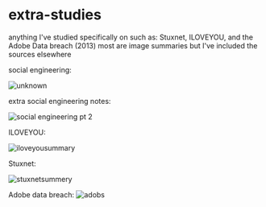 # extra-studies
anything I've studied specifically on such as: Stuxnet, ILOVEYOU, and the Adobe Data breach (2013)
most are image summaries but I've included the sources elsewhere

social engineering:

![unknown](https://user-images.githubusercontent.com/77043377/147541083-01a0b198-44de-488b-811e-a7ecebb119c4.png)
 
 extra social engineering notes:
 
![social engineering pt 2](https://user-images.githubusercontent.com/77043377/147541573-92c2f7e6-8f7f-461e-b5d1-5a60c1a6e1a1.png)

ILOVEYOU:

![iloveyousummary](https://user-images.githubusercontent.com/77043377/147548556-7a961fa4-ff96-48d9-b1d4-e163af85409a.png)

Stuxnet:

![stuxnetsummery](https://user-images.githubusercontent.com/77043377/147618605-74bccd8b-b17d-4e99-ae75-f3e94818bde6.png)

Adobe data breach:
![adobs](https://user-images.githubusercontent.com/77043377/168956546-f38644e7-cef9-4d3c-a93d-3aec9c3e4080.png)
